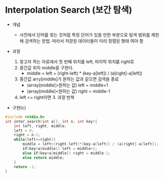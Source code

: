 # Interpolation Search (보간 탐색)

- 개념 
  - 사전에서 단어를 찾는 것처럼 특정 단어가 있을 만한 부분으로 탐색 범위를 제한해 검색하는 방법. 따라서 저장된 데이터들이 미리 정렬된 형태 여야 함

- 과정
  1. 찾고자 하는 자료에서 첫 번째 위치를 left, 마지막 위치를 right로
  2. 중간값 위치 middle을 구한다.
     - middle = left + (right-left) * (key-a[left]) / (a[right]-a[left])
  3. 중간값 arry[middle]가 원하는 값과 같으면 검색을 종료
     - (array[middle]>원하는 값) left = middle+1
     - (array[middle]<원하는 값) right = middle-1
  4. left <= right이면 3. 과정 반복
- 구현(c)

```c
#include <stdio.h>
int inter_search(int a[], int n, int key){
    int left, right, middle;
    left = 0;
    right = n-1;
    while(left<=right){
        middle = left+(right-left)*(key-a[left]) / (a[right]-a[left]);
        if(key>a[middle]) left = middle+1;
        else if(key<a[middle]) right = middle-1;
        else return middle;
    }
    return -1;
}
```

